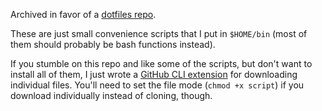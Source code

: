 Archived in favor of a [dotfiles repo](https://github.com/spenserblack/dotfiles).

These are just small convenience scripts that I put in `$HOME/bin`
(most of them should probably be bash functions instead).

If you stumble on this repo and like some of the scripts, but don't want to
install all of them, I just wrote a 
[GitHub CLI extension](https://github.com/spenserblack/gh-curl)
for downloading individual files. You'll need to set the file mode
(`chmod +x script`) if you download individually instead of cloning, though.
